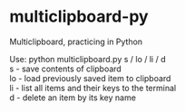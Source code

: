 # multiclipboard-py
Multiclipboard, practicing in Python

Use:
python multiclipboard.py s / lo / li / d<br>
s - save contents of clipboard<br>
lo - load previously saved item to clipboard<br>
li - list all items and their keys to the terminal<br>
d - delete an item by its key name